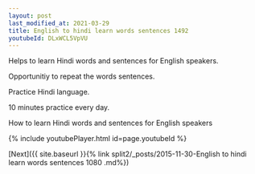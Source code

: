 ```yaml
---
layout: post
last_modified_at: 2021-03-29
title: English to hindi learn words sentences 1492 
youtubeId: DLxWCL5VpVU
---
```

 
 
Helps to learn Hindi words and sentences for English speakers.

Opportunitiy to repeat the words sentences. 

Practice Hindi language. 
 
10 minutes practice every day. 
 
How to learn Hindi words and sentences for English speakers 
 
{% include youtubePlayer.html id=page.youtubeId %}
 
 
[Next]({{ site.baseurl }}{% link  split2/_posts/2015-11-30-English to hindi learn words sentences 1080 .md%})
 
